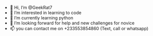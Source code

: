 - 👋 Hi, I’m @GeekRat7
- 👀 I’m interested in learning to code
- 🌱 I’m currently learning python
- 💞️ I’m looking forward for help and new challenges for novice
- 📫 you can contact me on +233553854860 (Text, call or whatsapp)
  

<!---
GeekRat7/GeekRat7 is a ✨ special ✨ repository because its `README.md` (this file) appears on your GitHub profile.
You can click the Preview link to take a look at your changes.
--->
